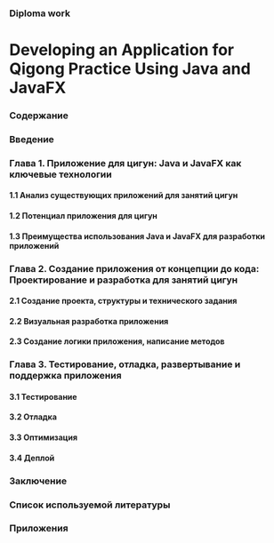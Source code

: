 ### Diploma work
# Developing an Application for Qigong Practice Using Java and JavaFX
### Содержание
### Введение
### Глава 1. Приложение для цигун: Java и JavaFX как ключевые технологии
#### 1.1 Анализ существующих приложений для занятий цигун
#### 1.2 Потенциал приложения для цигун
#### 1.3 Преимущества использования Java и JavaFX для разработки приложений
### Глава 2. Создание приложения от концепции до кода: Проектирование и разработка для занятий цигун
#### 2.1 Создание проекта, структуры и технического задания
#### 2.2 Визуальная разработка приложения
#### 2.3 Создание логики приложения, написание методов
### Глава 3. Тестирование, отладка, развертывание и поддержка приложения
#### 3.1 Тестирование
#### 3.2  Отладка
#### 3.3 Оптимизация
#### 3.4 Деплой
### Заключение
### Список используемой литературы
### Приложения

